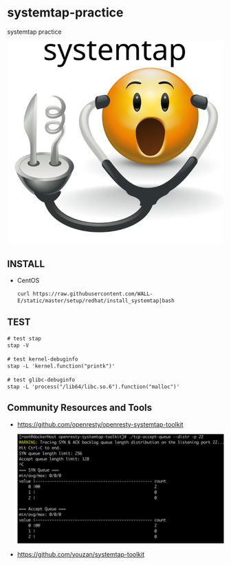 # systemtap-practice
systemtap practice

![image](Screenshots/smileytap.svg)

## INSTALL
* CentOS
  ```
  curl https://raw.githubusercontent.com/WALL-E/static/master/setup/redhat/install_systemtap|bash
  ```

## TEST
```
# test stap
stap -V

# test kernel-debuginfo
stap -L 'kernel.function("printk")'

# test glibc-debuginfo
stap -L 'process("/lib64/libc.so.6").function("malloc")'
```

## Community Resources and Tools

* https://github.com/openresty/openresty-systemtap-toolkit

  ![image](Screenshots/tcp-accept-queue.png)

* https://github.com/youzan/systemtap-toolkit
